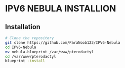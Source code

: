 # IPV6 NEBULA INSTALLION

## Installation

```bash
# Clone the repository
git clone https://github.com/ParaNoob123/IPV6-Nebula
cd IPV6-Nebula
mv nebula.blueprint /var/www/pterodactyl
cd /var/www/pterodactyl
blueprint -install
